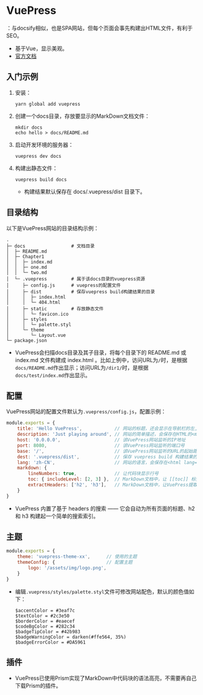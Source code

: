 # VuePress

：与docsify相似，也是SPA网站，但每个页面会事先构建出HTML文件，有利于SEO。
- 基于Vue，显示美观。
- [官方文档](https://vuepress.vuejs.org/guide/)

## 入门示例

1. 安装：
    ```shell
    yarn global add vuepress
    ```
2. 创建一个docs目录，存放要显示的MarkDown文档文件：
    ```shell
    mkdir docs
    echo hello > docs/README.md
    ```
3. 启动开发环境的服务器：
    ```shell
    vuepress dev docs
    ```
4. 构建出静态文件：
    ```shell
    vuepress build docs
    ```
    - 构建结果默认保存在 docs/.vuepress/dist 目录下。

## 目录结构

以下是VuePress网站的目录结构示例：
```
.
├─ docs                 # 文档目录
│  ├─ README.md
│  ├─ Chapter1
│  │  ├─ index.md
│  │  ├─ one.md
│  │  └─ two.md
│  └─ .vuepress         # 属于该docs目录的vuepress资源
│     ├─ config.js      # vuepress的配置文件
│     ├─ dist           # 保存vuepress build构建结果的目录
│     │  ├─ index.html
│     │  └─ 404.html
│     ├─ static         # 存放静态文件
│     │  └─ favicon.ico
│     ├─ styles
│     │  └─ palette.styl
│     └─ theme
│        └─ Layout.vue
└─ package.json
```

- VuePress会扫描docs目录及其子目录，将每个目录下的 README.md 或 index.md 文件构建成 index.html 。比如上例中，访问URL为`/`时，是根据`docs/README.md`作出显示；访问URL为`/dir1/`时，是根据`docs/test/index.md`作出显示。

## 配置

VuePress网站的配置文件默认为`.vuepress/config.js`，配置示例：
```js
module.exports = {
    title: 'Hello VuePress',            // 网站的标题，还会显示在导航栏的左上角
    description: 'Just playing around', // 网站的简单描述，会保存在HTML的<meta>中
    host: '0.0.0.0',                    // 该VuePress网站监听的IP地址
    port: 8080,                         // 该VuePress网站监听的端口号
    base: '/',                          // 该VuePress网站监听的URL的起始路径，会成为以 / 开始的其它URL的前缀
    dest: '.vuepress/dist',             // 保存 vuepress build 构建结果的目录
    lang: 'zh-CN',                      // 网站的语言，会保存在<html lang="...">中
    markdown: {
        lineNumbers: true,              // 让代码块显示行号
        toc: { includeLevel: [2, 3] },  // MarkDown文档中，让 [[toc]] 标签自动提取哪几级标题
        extractHeaders: ['h2', 'h3'],   // MarkDown文档中，让VuePress提取哪几级标题作为Header
    }
}
```
- VuePress 内置了基于 headers 的搜索 —— 它会自动为所有页面的标题、h2 和 h3 构建起一个简单的搜索索引。


## 主题

```js
module.exports = {
    theme: 'vuepress-theme-xx',      // 使用的主题
    themeConfig: {                   // 配置主题
        logo: '/assets/img/logo.png',
    }
}
```
    
- 编辑`.vuepress/styles/palette.styl`文件可修改网站配色，默认的颜色值如下：
    ```
    $accentColor = #3eaf7c
    $textColor = #2c3e50
    $borderColor = #eaecef
    $codeBgColor = #282c34
    $badgeTipColor = #42b983
    $badgeWarningColor = darken(#ffe564, 35%)
    $badgeErrorColor = #DA5961
    ```


## 插件

- VuePress已使用Prism实现了MarkDown中代码块的语法高亮，不需要再自己下载Prism的插件。
